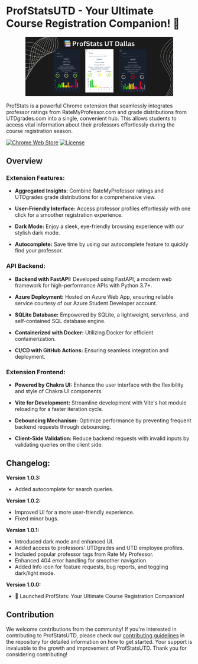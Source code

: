 # ProfStatsUTD - Your Ultimate Course Registration Companion! 🌟

<p align="center">
  <img src="assets/marquee-promo-tile.jpg" alt="Screenshot" width="400">
</p>

ProfStats is a powerful Chrome extension that seamlessly integrates professor ratings from RateMyProfessor.com and grade distributions from UTDgrades.com into a single, convenient hub. This allows students to access vital information about their professors effortlessly during the course registration season.

[![Chrome Web Store](https://img.shields.io/badge/Featured_on-Chrome_Web_Store-cce7e8?style=for-the-badge)](https://chromewebstore.google.com/detail/profstats-ut-dallas/doilmgfedjlpepeaolcfpdmkehecdaff)
[![License](https://img.shields.io/badge/License-MIT-blue?style=for-the-badge)](https://raw.githubusercontent.com/GiridharRNair/ProfStatsUTD/main/LICENSE)

## Overview

### Extension Features:

- **Aggregated Insights:** Combine RateMyProfessor ratings and UTDgrades grade distributions for a comprehensive view.
  
- **User-Friendly Interface:** Access professor profiles effortlessly with one click for a smoother registration experience.

- **Dark Mode:** Enjoy a sleek, eye-friendly browsing experience with our stylish dark mode.

- **Autocomplete:** Save time by using our autocomplete feature to quickly find your professor.

### API Backend:

- **Backend with FastAPI:** Developed using FastAPI, a modern web framework for high-performance APIs with Python 3.7+.

- **Azure Deployment:** Hosted on Azure Web App, ensuring reliable service courtesy of our Azure Student Developer account.

- **SQLite Database:** Empowered by SQLite, a lightweight, serverless, and self-contained SQL database engine.

- **Containerized with Docker:** Utilizing Docker for efficient containerization.

- **CI/CD with GitHub Actions:** Ensuring seamless integration and deployment.

### Extension Frontend:

- **Powered by Chakra UI:** Enhance the user interface with the flexibility and style of Chakra UI components.
  
- **Vite for Development:** Streamline development with Vite's hot module reloading for a faster iteration cycle.

- **Debouncing Mechanism:** Optimize performance by preventing frequent backend requests through debouncing.

- **Client-Side Validation:** Reduce backend requests with invalid inputs by validating queries on the client side.

## Changelog:

**Version 1.0.3:**
- Added autocomplete for search queries.

**Version 1.0.2:**
- Improved UI for a more user-friendly experience.
- Fixed minor bugs.

**Version 1.0.1:**
- Introduced dark mode and enhanced UI.
- Added access to professors' UTDgrades and UTD employee profiles.
- Included popular professor tags from Rate My Professor.
- Enhanced 404 error handling for smoother navigation.
- Added Info icon for feature requests, bug reports, and toggling dark/light mode.

**Version 1.0.0:**
- 🚀 Launched ProfStats: Your Ultimate Course Registration Companion!

## Contribution

We welcome contributions from the community! If you're interested in contributing to ProfStatsUTD, please check our [contributing guidelines](CONTRIBUTING.md) in the repository for detailed information on how to get started. Your support is invaluable to the growth and improvement of ProfStatsUTD. Thank you for considering contributing!